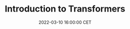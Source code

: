 ---
title: "Introduction to Transformers"
date: 2022-03-10 16:00:00 CET
categories: meetup 
links:
location: Online
logo: /assets/transformer.jpeg
talks:
- title: "Transformers for Image Segmentations"
  speaker:
    name: "Vangelis Kostoulas"
    twitter:
    github:
  abstract: |

---